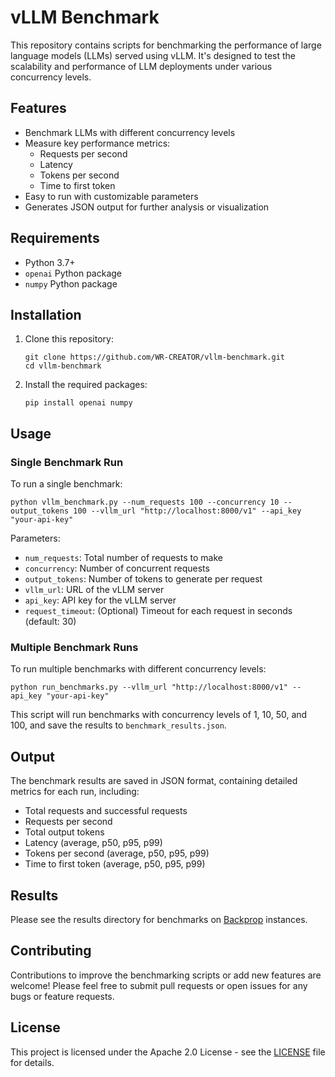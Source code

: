 # vLLM Benchmark

This repository contains scripts for benchmarking the performance of large language models (LLMs) served using vLLM. It's designed to test the scalability and performance of LLM deployments under various concurrency levels.

## Features

- Benchmark LLMs with different concurrency levels
- Measure key performance metrics:
  - Requests per second
  - Latency
  - Tokens per second
  - Time to first token
- Easy to run with customizable parameters
- Generates JSON output for further analysis or visualization

## Requirements

- Python 3.7+
- `openai` Python package
- `numpy` Python package

## Installation

1. Clone this repository:
   ```
   git clone https://github.com/WR-CREATOR/vllm-benchmark.git
   cd vllm-benchmark
   ```

2. Install the required packages:
   ```
   pip install openai numpy
   ```

## Usage

### Single Benchmark Run

To run a single benchmark:

```
python vllm_benchmark.py --num_requests 100 --concurrency 10 --output_tokens 100 --vllm_url "http://localhost:8000/v1" --api_key "your-api-key"
```

Parameters:
- `num_requests`: Total number of requests to make
- `concurrency`: Number of concurrent requests
- `output_tokens`: Number of tokens to generate per request
- `vllm_url`: URL of the vLLM server
- `api_key`: API key for the vLLM server
- `request_timeout`: (Optional) Timeout for each request in seconds (default: 30)

### Multiple Benchmark Runs

To run multiple benchmarks with different concurrency levels:

```
python run_benchmarks.py --vllm_url "http://localhost:8000/v1" --api_key "your-api-key"
```

This script will run benchmarks with concurrency levels of 1, 10, 50, and 100, and save the results to `benchmark_results.json`.

## Output

The benchmark results are saved in JSON format, containing detailed metrics for each run, including:

- Total requests and successful requests
- Requests per second
- Total output tokens
- Latency (average, p50, p95, p99)
- Tokens per second (average, p50, p95, p99)
- Time to first token (average, p50, p95, p99)

## Results

Please see the results directory for benchmarks on [Backprop](https://backprop.co) instances.

## Contributing

Contributions to improve the benchmarking scripts or add new features are welcome! Please feel free to submit pull requests or open issues for any bugs or feature requests.

## License

This project is licensed under the Apache 2.0 License - see the [LICENSE](LICENSE) file for details.
